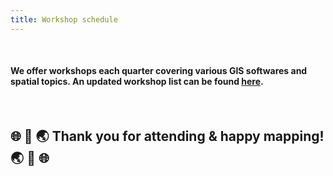 ```yaml
---
title: Workshop schedule
---
```


<br>

#### We offer workshops each quarter covering various GIS softwares and spatial topics. An updated workshop list can be found [here](https://planitpurple.northwestern.edu/#search=/0/8//%22GIS%22). 

<br>

## 🌐 💚 🌏 Thank you for attending & happy mapping! 🌏 💚 🌐
